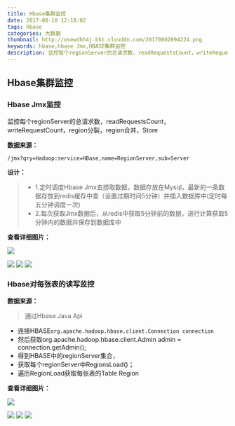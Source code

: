 ```yaml
---
title: Hbase集群监控
date: 2017-08-10 12:18:02
tags: hbase
categories: 大数据
thumbnail: http://osewdhh4j.bkt.clouddn.com/20170802094224.png
keywords: hbase,hbase Jmx,HBASE集群监控
description: 监控每个regionServer的总请求数，readRequestsCount，writeRequestCount，region分裂，region合并，Store
---
```


## Hbase集群监控

### Hbase Jmx监控
监控每个regionServer的总请求数，readRequestsCount，writeRequestCount，region分裂，region合并，Store

**数据来源：**
```
/jmx?qry=Hadoop:service=HBase,name=RegionServer,sub=Server
```

**设计：**

> - 1.定时调度Hbase Jmx去捞取数据，数据存放在Mysql，最新的一条数据存放到redis缓存中查（设置过期时间5分钟）并插入数据库中(定时每五分钟调度一次)
> - 2.每次获取Jmx数据后，从redis中获取5分钟前的数据，进行计算获取5分钟内的数据并保存到数据库中

**查看详细图片：**

![](http://osewdhh4j.bkt.clouddn.com/20170810111735.png)

![](http://osewdhh4j.bkt.clouddn.com/20170810111830.png)
![](http://osewdhh4j.bkt.clouddn.com/20170810111848.png)
![](http://osewdhh4j.bkt.clouddn.com/20170810112603.png)

### Hbase对每张表的读写监控

**数据来源：**

> 通过Hbase Java Api
 - 连接HBASE`org.apache.hadoop.hbase.client.Connection connection`
 - 然后获取org.apache.hadoop.hbase.client.Admin admin = connection.getAdmin();
 - 得到HBASE中的regionServer集合，
 - 获取每个regionServer中RegionsLoad()；
 - 遍历RegionLoad获取每张表的Table Region
 

**查看详细图片：**

![](http://osewdhh4j.bkt.clouddn.com/20170810134044.png)

![](http://osewdhh4j.bkt.clouddn.com/20170810134349.png)
![](http://osewdhh4j.bkt.clouddn.com/20170810134434.png)
![](http://osewdhh4j.bkt.clouddn.com/20170810134743.png)




